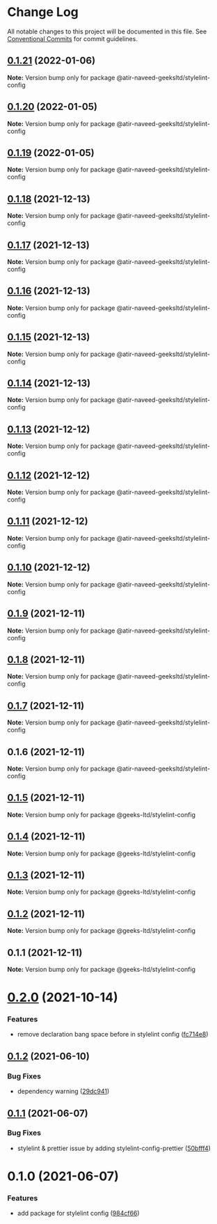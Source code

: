 # Change Log

All notable changes to this project will be documented in this file.
See [Conventional Commits](https://conventionalcommits.org) for commit guidelines.

## [0.1.21](https://github.com/atir-naveed-geeksltd/react-config/compare/@atir-naveed-geeksltd/stylelint-config@0.1.19...@atir-naveed-geeksltd/stylelint-config@0.1.21) (2022-01-06)

**Note:** Version bump only for package @atir-naveed-geeksltd/stylelint-config





## [0.1.20](https://github.com/atir-naveed-geeksltd/react-config/compare/@atir-naveed-geeksltd/stylelint-config@0.1.19...@atir-naveed-geeksltd/stylelint-config@0.1.20) (2022-01-05)

**Note:** Version bump only for package @atir-naveed-geeksltd/stylelint-config





## [0.1.19](https://github.com/atir-naveed-geeksltd/react-config/compare/@atir-naveed-geeksltd/stylelint-config@0.1.13...@atir-naveed-geeksltd/stylelint-config@0.1.19) (2022-01-05)

**Note:** Version bump only for package @atir-naveed-geeksltd/stylelint-config





## [0.1.18](https://github.com/atir-naveed-geeksltd/react-config/compare/@atir-naveed-geeksltd/stylelint-config@0.1.13...@atir-naveed-geeksltd/stylelint-config@0.1.18) (2021-12-13)

**Note:** Version bump only for package @atir-naveed-geeksltd/stylelint-config





## [0.1.17](https://github.com/atir-naveed-geeksltd/react-config/compare/@atir-naveed-geeksltd/stylelint-config@0.1.13...@atir-naveed-geeksltd/stylelint-config@0.1.17) (2021-12-13)

**Note:** Version bump only for package @atir-naveed-geeksltd/stylelint-config





## [0.1.16](https://github.com/atir-naveed-geeksltd/react-config/compare/@atir-naveed-geeksltd/stylelint-config@0.1.13...@atir-naveed-geeksltd/stylelint-config@0.1.16) (2021-12-13)

**Note:** Version bump only for package @atir-naveed-geeksltd/stylelint-config





## [0.1.15](https://github.com/atir-naveed-geeksltd/react-config/compare/@atir-naveed-geeksltd/stylelint-config@0.1.13...@atir-naveed-geeksltd/stylelint-config@0.1.15) (2021-12-13)

**Note:** Version bump only for package @atir-naveed-geeksltd/stylelint-config





## [0.1.14](https://github.com/atir-naveed-geeksltd/react-config/compare/@atir-naveed-geeksltd/stylelint-config@0.1.13...@atir-naveed-geeksltd/stylelint-config@0.1.14) (2021-12-13)

**Note:** Version bump only for package @atir-naveed-geeksltd/stylelint-config





## [0.1.13](https://github.com/atir-naveed-geeksltd/react-config/compare/@atir-naveed-geeksltd/stylelint-config@0.1.12...@atir-naveed-geeksltd/stylelint-config@0.1.13) (2021-12-12)

**Note:** Version bump only for package @atir-naveed-geeksltd/stylelint-config





## [0.1.12](https://github.com/atir-naveed-geeksltd/react-config/compare/@atir-naveed-geeksltd/stylelint-config@0.1.11...@atir-naveed-geeksltd/stylelint-config@0.1.12) (2021-12-12)

**Note:** Version bump only for package @atir-naveed-geeksltd/stylelint-config





## [0.1.11](https://github.com/atir-naveed-geeksltd/react-config/compare/@atir-naveed-geeksltd/stylelint-config@0.1.10...@atir-naveed-geeksltd/stylelint-config@0.1.11) (2021-12-12)

**Note:** Version bump only for package @atir-naveed-geeksltd/stylelint-config





## [0.1.10](https://github.com/atir-naveed-geeksltd/react-config/compare/@atir-naveed-geeksltd/stylelint-config@0.1.9...@atir-naveed-geeksltd/stylelint-config@0.1.10) (2021-12-12)

**Note:** Version bump only for package @atir-naveed-geeksltd/stylelint-config





## [0.1.9](https://github.com/atir-naveed-geeksltd/react-config/compare/@atir-naveed-geeksltd/stylelint-config@0.1.8...@atir-naveed-geeksltd/stylelint-config@0.1.9) (2021-12-11)

**Note:** Version bump only for package @atir-naveed-geeksltd/stylelint-config





## [0.1.8](https://github.com/atir-naveed-geeksltd/react-config/compare/@atir-naveed-geeksltd/stylelint-config@0.1.7...@atir-naveed-geeksltd/stylelint-config@0.1.8) (2021-12-11)

**Note:** Version bump only for package @atir-naveed-geeksltd/stylelint-config





## [0.1.7](https://github.com/atir-naveed-geeksltd/react-config/compare/@atir-naveed-geeksltd/stylelint-config@0.1.6...@atir-naveed-geeksltd/stylelint-config@0.1.7) (2021-12-11)

**Note:** Version bump only for package @atir-naveed-geeksltd/stylelint-config





## 0.1.6 (2021-12-11)

**Note:** Version bump only for package @atir-naveed-geeksltd/stylelint-config






## [0.1.5](https://github.com/atir-naveed-geeksltd/react-config/compare/@geeks-ltd/stylelint-config@0.1.4...@geeks-ltd/stylelint-config@0.1.5) (2021-12-11)

**Note:** Version bump only for package @geeks-ltd/stylelint-config





## [0.1.4](https://github.com/atir-naveed-geeksltd/react-config/compare/@geeks-ltd/stylelint-config@0.1.3...@geeks-ltd/stylelint-config@0.1.4) (2021-12-11)

**Note:** Version bump only for package @geeks-ltd/stylelint-config





## [0.1.3](https://github.com/atir-naveed-geeksltd/react-config/compare/@geeks-ltd/stylelint-config@0.1.2...@geeks-ltd/stylelint-config@0.1.3) (2021-12-11)

**Note:** Version bump only for package @geeks-ltd/stylelint-config





## [0.1.2](https://github.com/atir-naveed-geeksltd/react-config/compare/@geeks-ltd/stylelint-config@0.1.1...@geeks-ltd/stylelint-config@0.1.2) (2021-12-11)

**Note:** Version bump only for package @geeks-ltd/stylelint-config





## 0.1.1 (2021-12-11)

**Note:** Version bump only for package @geeks-ltd/stylelint-config






# [0.2.0](https://github.com/medly/configs/compare/@atir-naveed-geeksltd/stylelint-config@0.1.2...@atir-naveed-geeksltd/stylelint-config@0.2.0) (2021-10-14)


### Features

* remove declaration bang space before in stylelint config ([fc714e8](https://github.com/medly/configs/commit/fc714e89441cc173f6dd3e0aabc8c6cad899dc39))





## [0.1.2](https://github.com/medly/configs/compare/@atir-naveed-geeksltd/stylelint-config@0.1.1...@atir-naveed-geeksltd/stylelint-config@0.1.2) (2021-06-10)


### Bug Fixes

* dependency warning ([29dc941](https://github.com/medly/configs/commit/29dc9416844032c6d3680fdbecaa3054af4f31f5))





## [0.1.1](https://github.com/medly/configs/compare/@atir-naveed-geeksltd/stylelint-config@0.1.0...@atir-naveed-geeksltd/stylelint-config@0.1.1) (2021-06-07)


### Bug Fixes

* stylelint & prettier issue by adding stylelint-config-prettier ([50bfff4](https://github.com/medly/configs/commit/50bfff4e29f56817de61adb226dc0b7ebda57ebf))





# 0.1.0 (2021-06-07)


### Features

* add package for stylelint config ([984cf66](https://github.com/medly/configs/commit/984cf669b626ed587debadded634ce1ec25f6036))

